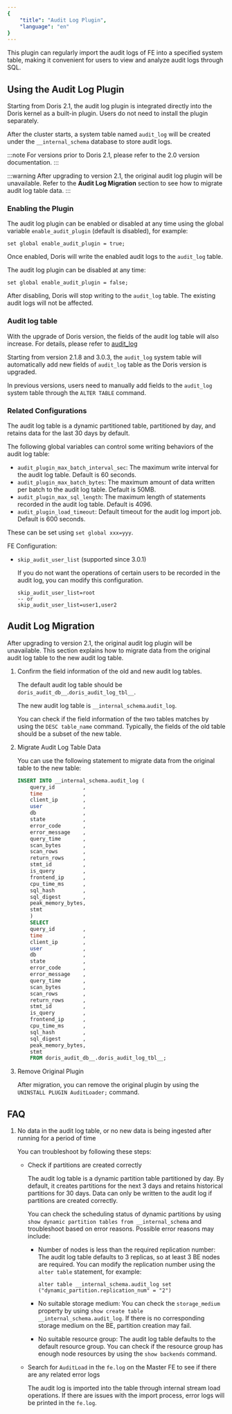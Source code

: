 ```yaml
---
{
    "title": "Audit Log Plugin",
    "language": "en"
}
---
```


<!-- 
Licensed to the Apache Software Foundation (ASF) under one
or more contributor license agreements.  See the NOTICE file
distributed with this work for additional information
regarding copyright ownership.  The ASF licenses this file
to you under the Apache License, Version 2.0 (the
"License"); you may not use this file except in compliance
with the License.  You may obtain a copy of the License at

  http://www.apache.org/licenses/LICENSE-2.0

Unless required by applicable law or agreed to in writing,
software distributed under the License is distributed on an
"AS IS" BASIS, WITHOUT WARRANTIES OR CONDITIONS OF ANY
KIND, either express or implied.  See the License for the
specific language governing permissions and limitations
under the License.
-->

This plugin can regularly import the audit logs of FE into a specified system table, making it convenient for users to view and analyze audit logs through SQL.

## Using the Audit Log Plugin

Starting from Doris 2.1, the audit log plugin is integrated directly into the Doris kernel as a built-in plugin. Users do not need to install the plugin separately.

After the cluster starts, a system table named `audit_log` will be created under the `__internal_schema` database to store audit logs.

:::note
For versions prior to Doris 2.1, please refer to the 2.0 version documentation.
:::

:::warning
After upgrading to version 2.1, the original audit log plugin will be unavailable. Refer to the **Audit Log Migration** section to see how to migrate audit log table data.
:::

### Enabling the Plugin

The audit log plugin can be enabled or disabled at any time using the global variable `enable_audit_plugin` (default is disabled), for example:

`set global enable_audit_plugin = true;`

Once enabled, Doris will write the enabled audit logs to the `audit_log` table.

The audit log plugin can be disabled at any time:

`set global enable_audit_plugin = false;`

After disabling, Doris will stop writing to the `audit_log` table. The existing audit logs will not be affected.

### Audit log table

With the upgrade of Doris version, the fields of the audit log table will also increase. For details, please refer to [audit_log](./system-tables/internal_schema/audit_log.md)

Starting from version 2.1.8 and 3.0.3, the `audit_log` system table will automatically add new fields of `audit_log` table as the Doris version is upgraded.

In previous versions, users need to manually add fields to the `audit_log` system table through the `ALTER TABLE` command.

### Related Configurations

The audit log table is a dynamic partitioned table, partitioned by day, and retains data for the last 30 days by default.

The following global variables can control some writing behaviors of the audit log table:

- `audit_plugin_max_batch_interval_sec`: The maximum write interval for the audit log table. Default is 60 seconds.
- `audit_plugin_max_batch_bytes`: The maximum amount of data written per batch to the audit log table. Default is 50MB.
- `audit_plugin_max_sql_length`: The maximum length of statements recorded in the audit log table. Default is 4096.
- `audit_plugin_load_timeout`: Default timeout for the audit log import job. Default is 600 seconds.

These can be set using `set global xxx=yyy`.

FE Configuration:

- `skip_audit_user_list` (supported since 3.0.1)

    If you do not want the operations of certain users to be recorded in the audit log, you can modify this configuration.

    ```
    skip_audit_user_list=root
    -- or
    skip_audit_user_list=user1,user2
    ```

## Audit Log Migration

After upgrading to version 2.1, the original audit log plugin will be unavailable. This section explains how to migrate data from the original audit log table to the new audit log table.

1. Confirm the field information of the old and new audit log tables.

    The default audit log table should be `doris_audit_db__`.`doris_audit_log_tbl__`.
    
    The new audit log table is `__internal_schema`.`audit_log`.
    
    You can check if the field information of the two tables matches by using the `DESC table_name` command. Typically, the fields of the old table should be a subset of the new table.

2. Migrate Audit Log Table Data

    You can use the following statement to migrate data from the original table to the new table:
    
    ```sql
    INSERT INTO __internal_schema.audit_log (
        query_id         ,
        time             ,
        client_ip        ,
        user             ,
        db               ,
        state            ,
        error_code       ,
        error_message    ,
        query_time       ,
        scan_bytes       ,
        scan_rows        ,
        return_rows      ,
        stmt_id          ,
        is_query         ,
        frontend_ip      ,
        cpu_time_ms      ,
        sql_hash         ,
        sql_digest       ,
        peak_memory_bytes,
        stmt
        )
        SELECT
        query_id         ,
        time             ,
        client_ip        ,
        user             ,
        db               ,
        state            ,
        error_code       ,
        error_message    ,
        query_time       ,
        scan_bytes       ,
        scan_rows        ,
        return_rows      ,
        stmt_id          ,
        is_query         ,
        frontend_ip      ,
        cpu_time_ms      ,
        sql_hash         ,
        sql_digest       ,
        peak_memory_bytes,
        stmt
        FROM doris_audit_db__.doris_audit_log_tbl__;
    ```


3. Remove Original Plugin
    
    After migration, you can remove the original plugin by using the `UNINSTALL PLUGIN AuditLoader;` command.

## FAQ

1. No data in the audit log table, or no new data is being ingested after running for a period of time

    You can troubleshoot by following these steps:
    
    - Check if partitions are created correctly

        The audit log table is a dynamic partition table partitioned by day. By default, it creates partitions for the next 3 days and retains historical partitions for 30 days. Data can only be written to the audit log if partitions are created correctly.

        You can check the scheduling status of dynamic partitions by using `show dynamic partition tables from __internal_schema` and troubleshoot based on error reasons. Possible error reasons may include:

        - Number of nodes is less than the required replication number: The audit log table defaults to 3 replicas, so at least 3 BE nodes are required. You can modify the replication number using the `alter table` statement, for example:
        
            `alter table __internal_schema.audit_log set ("dynamic_partition.replication_num" = "2")`
        
        - No suitable storage medium: You can check the `storage_medium` property by using `show create table __internal_schema.audit_log`. If there is no corresponding storage medium on the BE, partition creation may fail.
        
        - No suitable resource group: The audit log table defaults to the default resource group. You can check if the resource group has enough node resources by using the `show backends` command.

    - Search for `AuditLoad` in the `fe.log` on the Master FE to see if there are any related error logs

        The audit log is imported into the table through internal stream load operations. If there are issues with the import process, error logs will be printed in the `fe.log`.

